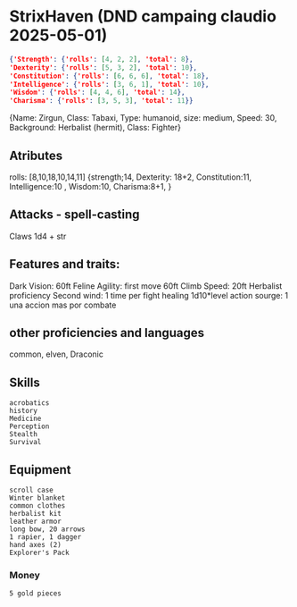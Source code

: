 # StrixHaven (DND campaing claudio 2025-05-01)

``` json
{'Strength': {'rolls': [4, 2, 2], 'total': 8},
'Dexterity': {'rolls': [5, 3, 2], 'total': 10},
'Constitution': {'rolls': [6, 6, 6], 'total': 18},
'Intelligence': {'rolls': [3, 6, 1], 'total': 10},
'Wisdom': {'rolls': [4, 4, 6], 'total': 14},
'Charisma': {'rolls': [3, 5, 3], 'total': 11}}
```


{Name: Zirgun, Class: Tabaxi, Type: humanoid, size: medium, Speed: 30,
    Background: Herbalist (hermit), Class: Fighter}


## Atributes
rolls: [8,10,18,10,14,11]
{strength;14,
Dexterity: 18+2,
Constitution:11,
Intelligence:10 ,
Wisdom:10,
Charisma:8+1,
}


## Attacks - spell-casting
Claws 1d4 + str


## Features and traits:
Dark Vision: 60ft
Feline Agility: first move 60ft
Climb Speed: 20ft
Herbalist proficiency
Second wind: 1 time per fight healing 1d10*level
action sourge: 1 una accion mas por combate


## other proficiencies and languages
common, elven, Draconic


## Skills
    acrobatics
    history
    Medicine
    Perception
    Stealth
    Survival


## Equipment
    scroll case
    Winter blanket
    common clothes
    herbalist kit
    leather armor
    long bow, 20 arrows
    1 rapier, 1 dagger
    hand axes (2)
    Explorer's Pack


### Money
    5 gold pieces
